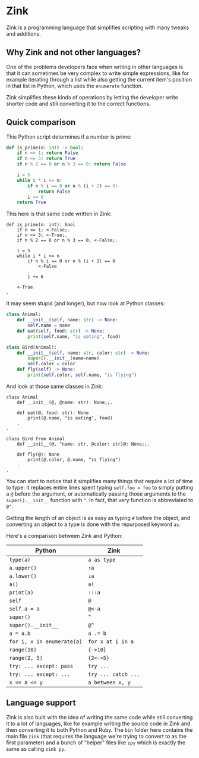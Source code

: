 # Zink
Zink is a programming language that simplifies scripting with many tweaks and additions.

## Why Zink and not other languages?
One of the problems developers face when writing in other languages is that it can sometimes be very complex to write simple expressions, like for example iterating through a list while also getting the current item's position in that list in Python, which uses the `enumerate` function.

Zink simplifies these kinds of operations by letting the developer write shorter code and still converting it to the correct functions.

## Quick comparison
This Python script determines if a number is prime:

```py
def is_prime(n: int) -> bool:
    if n <= 1: return False
    if n <= 3: return True
    if n % 2 == 0 or n % 3 == 0: return False

    i = 5
    while i * i <= n:
        if n % i == 0 or n % (i + 2) == 0:
            return False
        i += 6
    return True
```

This here is that same code written in Zink:

```zink
def is_prime(n: int): bool
    if n <= 1; <-False;.
    if n <= 3; <-True;.
    if n % 2 == 0 or n % 3 == 0; <-False;.

    i = 5
    while i * i <= n
        if n % i == 0 or n % (i + 2) == 0
            <-False
        .
        i += 6
    .
    <-True
.
```

It may seem stupid (and longer), but now look at Python classes:

```py
class Animal:
    def __init__(self, name: str) -> None:
        self.name = name
    def eat(self, food: str) -> None:
        print(self.name, "is eating", food)

class Bird(Animal):
    def __init__(self, name: str, color: str) -> None:
        super().__init__(name=name)
        self.color = color
    def fly(self) -> None:
        print(self.color, self.name, "is flying")
```

And look at those same classes in Zink:

```zink
class Animal
    def __init__(@, @name: str): None;;.

    def eat(@, food: str): None
        print(@.name, "is eating", food)
    .
.

class Bird from Animal
    def __init__(@, ^name: str, @color: str)@: None;;.

    def fly(@): None
        print(@.color, @.name, "is flying")
    .
.
```

You can start to notice that it simplifies many things that require a lot of time to type: it replaces entire lines spent typing `self.foo = foo` to simply putting a `@` before the argument, or automatically passing those arguments to the `super().__init__` function with `^`. In fact, that very function is abbreviated to `@^`.

Getting the length of an object is as easy as typing `#` before the object, and converting an object to a type is done with the repurposed keyword `as`.

Here's a comparison between Zink and Python:

| Python                         | Zink                           |
|--------------------------------|--------------------------------|
|`type(a)`                       |`a as type`                     |
|`a.upper()`                     |`↑a`                            |
|`a.lower()`                     |`↓a`                            |
|`a()`                           |`a!`                            |
|`print(a)`                      |`:::a`                          |
|`self`                          |`@`                             |
|`self.a = a`                    |`@<-a`                          |
|`super()`                       |`^`                             |
|`super().__init__`              |`@^`                            |
|`a = a.b`                       |`a .= b`                        |
|`for i, x in enumerate(a)`      |`for x at i in a`               |
|`range(10)`                     |`{->10}`                        |
|`range(2, 5)`                   |`{2<->5}`                       |
|`try: ... except: pass`         |`try ...`                       |
|`try: ... except: ...`          |`try ... catch ...`             |
|`x <= a <= y`                   |`a between x, y`                |

## Language support
Zink is also built with the idea of writing the same code while still converting it to a lot of languages, like for example writing the source code in Zink and then converting it to both Python and Ruby. The `bin` folder here contains the main file `zink` (that requires the language we're trying to convert to as the first parameter) and a bunch of "helper" files like `zpy` which is exactly the same as calling `zink py`.